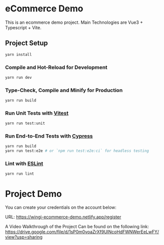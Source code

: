 # eCommerce Demo

This is an ecommerce demo project. Main Technologies are Vue3 + Typescript + Vite.

## Project Setup

```sh
yarn install
```

### Compile and Hot-Reload for Development

```sh
yarn run dev
```

### Type-Check, Compile and Minify for Production

```sh
yarn run build
```

### Run Unit Tests with [Vitest](https://vitest.dev/)

```sh
yarn run test:unit
```

### Run End-to-End Tests with [Cypress](https://www.cypress.io/)

```sh
yarn run build
yarn run test:e2e # or `npm run test:e2e:ci` for headless testing
```

### Lint with [ESLint](https://eslint.org/)

```sh
yarn run lint
```

# Project Demo

You can create your credentials on the account below:


URL: https://wingi-ecommerce-demo.netlify.app/register


A Video Walkthrough of the Project Can be found on the following link:
https://drive.google.com/file/d/1sP0m0voaZrXf9UlNcoHdFWNWerEeLwFY/view?usp=sharing
